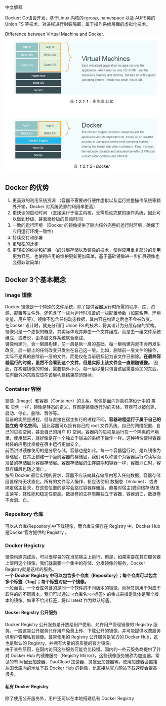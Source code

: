 中文解释        

Docker: Go语言开发，基于Linux 内核的cgroup, namespace 以及 AUFS类的Union FS 等技术，对进程进行封装隔离，属于操作系统层面的虚拟化技术。    

Difference between Virtual Machine and Docker.     
![difference](https://github.com/zhou-1/State-Of-Art-Researches/blob/master/Docker/imgs/VM%20and%20Docker.JPG)       

## Docker 的优势            
1. 更高效的利用系统资源 （容器不需要进行硬件虚拟以及运行完整操作系统等额外开销，Docker 对系统资源的利用率更高）     
2. 更快读的启动时间 （直接运行于宿主内核，无需启动完整的操作系统，因此可以做到秒级、甚至毫秒级的启动时间）     
3. 一致的运行环境 （Docker 的镜像提供了除内核外完整的运行时环境，确保了应用运行环境一致性）      
4. 持续交付和部署       
5. 更轻松的迁移    
6. 更轻松的维护和扩展 （的分层存储以及镜像的技术，使得应用重复部分的复用更为容易，也使得应用的维护更新更加简单，基于基础镜像进一步扩展镜像也变得非常简单）     

## Docker 3个基本概念     
### Image 镜像      
Docker 镜像是一个特殊的文件系统，除了提供容器运行时所需的程序、库、资源、配置等文件外，还包含了一些为运行时准备的一些配置参数（如匿名卷、环境
变量、用户等）。镜像不包含任何动态数据，其内容在构建之后也不会被改变。       
在Docker 设计时，就充分利用 Union FS 的技术，将其设计为分层存储的架构。镜像只是一个虚拟的概念，其实际体现并非由一个文件组成，而是由一组文件系统组成，或者说，由多层文件系统联合组成。     
镜像构建时，会一层层构建，前一层是后一层的基础。每一层构建完就不会再发生改变，后一层上的任何改变只发生在自己这一层。比如，删除前一层文件的操作，
实际不是真的删除前一层的文件，而是仅在当前层标记为该文件已删除。<b>在最终容器运行的时候，虽然不会看到这个文件，但是实际上该文件会一直跟随镜像。</b> 因此，在构建镜像的时候，需要额外小心，每一层尽量只包含该层需要添加的东西，任何额外的东西应该在该层构建结束前清理掉。      

### Container 容器      
镜像（Image）和容器（Container）的关系，就像是面向对象程序设计中的 类 和 实例 一样，镜像是静态的定义，容器是镜像运行时的实体。容器可以被创建、启动、停止、删除、暂停等。      
容器的实质是进程，但与直接在宿主执行的进程不同，<b>容器进程运行于属于自己的独立的 命名空间。</b> 因此容器可以拥有自己的 root 文件系统、自己的网络配置、自己的进程空间，甚至自己的用户 ID 空间。容器内的进程是运行在一个隔离的环境里，使用起来，就好像是在一个独立于宿主的系统下操作一样。这种特性使得容器封装的应用比直接在宿主运行更加安全。       
前面讲过镜像使用的是分层存储，容器也是如此。每一个容器运行时，是以镜像为基础层，在其上创建一个当前容器的存储层，我们可以称这个为容器运行时读写而准备的存储层为容器存储层。容器存储层的生存周期和容器一样，容器消亡时，容器存储层也随之消亡。       
按照 Docker 最佳实践的要求，容器不应该向其存储层内写入任何数据，容器存储层要保持无状态化。所有的文件写入操作，都应该使用 数据卷（Volume）、或者绑定宿主目录，在这些位置的读写会跳过容器存储层，直接对宿主(或网络存储)发生读写，其性能和稳定性更高。数据卷的生存周期独立于容器，容器消亡，数据卷不会消、亡。       

### Repository 仓库      
可以从仓库(Repository)中下载镜像，而仓库又保存在 Registry 中，Docker Hub是Docker官方提供的 Registry 。      

### Docker Registry     
镜像构建完成后，可以很容易的在当前宿主上运行，但是，如果需要在其它服务器上使用这个镜像，我们就需要一个集中的存储、分发镜像的服务，Docker Registry就是这样的服务。     
<b>一个 Docker Registry 中可以包含多个仓库（Repository）；每个仓库可以包含多个标签（Tag）；每个标签对应一个镜像。</b>     
一般而言，一个仓库包含的是同一个软件的不同版本的镜像，而标签则用于对应于软件的的不同版本。我们可以通过 <仓库名>:<标签> 的格式来指定具体是哪个版本的镜像。如果不给出标签，将以 latest 作为默认标签。     
#### Docker Registry 公开服务     
Docker Registry 公开服务是开放给用户使用、允许用户管理镜像的 Registry 服务。一般这类公开服务允许用户免费上传、下载公开的镜像，并可能提供收费服务供用户管理私有镜像。最常使用的 Registry 公开服务是官方的 Docker Hub，这也是默认的 Registry，并拥有大量的高质量的官方镜像。     
由于某些原因，在国内访问这些服务可能会比较慢。国内的一些云服务商提供了针对 Docker Hub 的镜像服务（Registry Mirror），这些镜像服务被称为加速器。常见的有 阿里云加速器、DaoCloud 加速器、灵雀云加速器等。使用加速器会直接从国仓库内的地址下载 Docker Hub 的镜像，比直接从官方网站下载速度会提高很多。    
#### 私有 Docker Registry     
除了使用公开服务外，用户还可以在本地搭建私有 Docker Registry    












